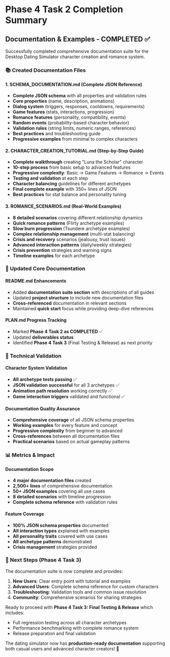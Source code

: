 # Phase 4 Task 2 Completion Summary

## Documentation & Examples - COMPLETED ✅

Successfully completed comprehensive documentation suite for the Desktop Dating Simulator character creation and romance system.

### 📚 Created Documentation Files

#### 1. SCHEMA_DOCUMENTATION.md (Complete JSON Reference)
- **Complete JSON schema** with all properties and validation rules
- **Core properties** (name, description, animations) 
- **Dialog system** (triggers, responses, cooldowns, requirements)
- **Game features** (stats, interactions, progression)
- **Romance features** (personality, compatibility, events)
- **Random events** (probability-based character behavior)
- **Validation rules** (string limits, numeric ranges, references)
- **Best practices** and troubleshooting guide
- **Progressive examples** from minimal to complex characters

#### 2. CHARACTER_CREATION_TUTORIAL.md (Step-by-Step Guide)
- **Complete walkthrough** creating "Luna the Scholar" character
- **10-step process** from basic setup to advanced features
- **Progressive complexity**: Basic → Game Features → Romance → Events
- **Testing and validation** at each step
- **Character balancing** guidelines for different archetypes
- **Final complete example** with 350+ lines of JSON
- **Best practices** for stat balance and personality tuning

#### 3. ROMANCE_SCENARIOS.md (Real-World Examples)
- **8 detailed scenarios** covering different relationship dynamics
- **Quick romance patterns** (Flirty archetype examples)
- **Slow burn progression** (Tsundere archetype examples)
- **Complex relationship management** (multi-stat balancing)
- **Crisis and recovery** scenarios (jealousy, trust issues)
- **Advanced interaction patterns** (daily/weekly strategies)
- **Crisis prevention** strategies and warning signs
- **Timeline examples** for each archetype

### 🎯 Updated Core Documentation

#### README.md Enhancements
- Added **documentation suite section** with descriptions of all guides
- Updated **project structure** to include new documentation files
- **Cross-referenced** documentation in relevant sections
- Maintained **quick start** focus while providing deep-dive references

#### PLAN.md Progress Tracking
- Marked **Phase 4 Task 2 as COMPLETED** ✅
- Updated **deliverables status** 
- Identified **Phase 4 Task 3** (Final Testing & Release) as next priority

### 🔧 Technical Validation

#### Character System Validation
- **All archetype tests passing** ✅
- **JSON validation successful** for all 3 archetypes ✅
- **Animation path resolution** working correctly ✅
- **Game interaction triggers** validated and functional ✅

#### Documentation Quality Assurance
- **Comprehensive coverage** of all JSON schema properties
- **Working examples** for every feature and concept
- **Progressive complexity** from beginner to advanced
- **Cross-references** between all documentation files
- **Practical scenarios** based on actual gameplay patterns

### 📊 Metrics & Impact

#### Documentation Scope
- **4 major documentation files** created
- **2,500+ lines** of comprehensive documentation
- **50+ JSON examples** covering all use cases
- **8 detailed scenarios** with timeline progression
- **Complete schema reference** with validation rules

#### Feature Coverage
- **100% JSON schema properties** documented
- **All interaction types** explained with examples
- **All personality traits** covered with use cases
- **All archetype patterns** demonstrated
- **Crisis management** strategies provided

### 🎯 Next Steps (Phase 4 Task 3)

The documentation suite is now complete and provides:

1. **New Users**: Clear entry point with tutorial and examples
2. **Advanced Users**: Complete schema reference for custom characters
3. **Troubleshooting**: Validation tools and common issue resolution
4. **Community**: Comprehensive scenarios for sharing strategies

Ready to proceed with **Phase 4 Task 3: Final Testing & Release** which includes:
- Full regression testing across all character archetypes
- Performance benchmarking with complete romance system
- Release preparation and final validation

The dating simulator now has **production-ready documentation** supporting both casual users and advanced character creators! 🎉
